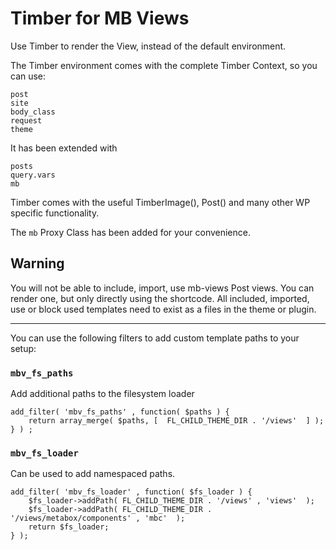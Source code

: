 # Timber for MB Views
Use Timber to render the View, instead of the default environment. 

The Timber environment comes with the complete Timber Context, so you can use:

    post
    site
    body_class
    request
    theme

It has been extended with

    posts
    query.vars
    mb

Timber comes with the useful TimberImage(), Post() and many other WP specific functionality.

The `mb` Proxy Class has been added for your convenience.

## Warning

You will not be able to include, import, use mb-views Post views. You can render one, but only directly using the shortcode. All included, imported, use or block used templates need to exist as a files in the theme or plugin.

---
You can use the following filters to add custom template paths to your setup:

### `mbv_fs_paths`

Add additional paths to the filesystem loader

    add_filter( 'mbv_fs_paths' , function( $paths ) { 
        return array_merge( $paths, [  FL_CHILD_THEME_DIR . '/views'  ] ); 
    } ) ;

### `mbv_fs_loader`

Can be used to add namespaced paths.

    add_filter( 'mbv_fs_loader' , function( $fs_loader ) { 
        $fs_loader->addPath( FL_CHILD_THEME_DIR . '/views' , 'views'  );
        $fs_loader->addPath( FL_CHILD_THEME_DIR . '/views/metabox/components' , 'mbc'  );
        return $fs_loader; 
    } );

